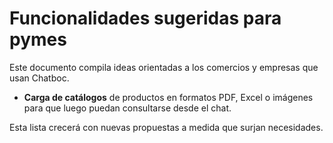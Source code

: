 # Funcionalidades sugeridas para pymes

Este documento compila ideas orientadas a los comercios y empresas que usan Chatboc.

- **Carga de catálogos** de productos en formatos PDF, Excel o imágenes para que luego puedan consultarse desde el chat.

Esta lista crecerá con nuevas propuestas a medida que surjan necesidades.
